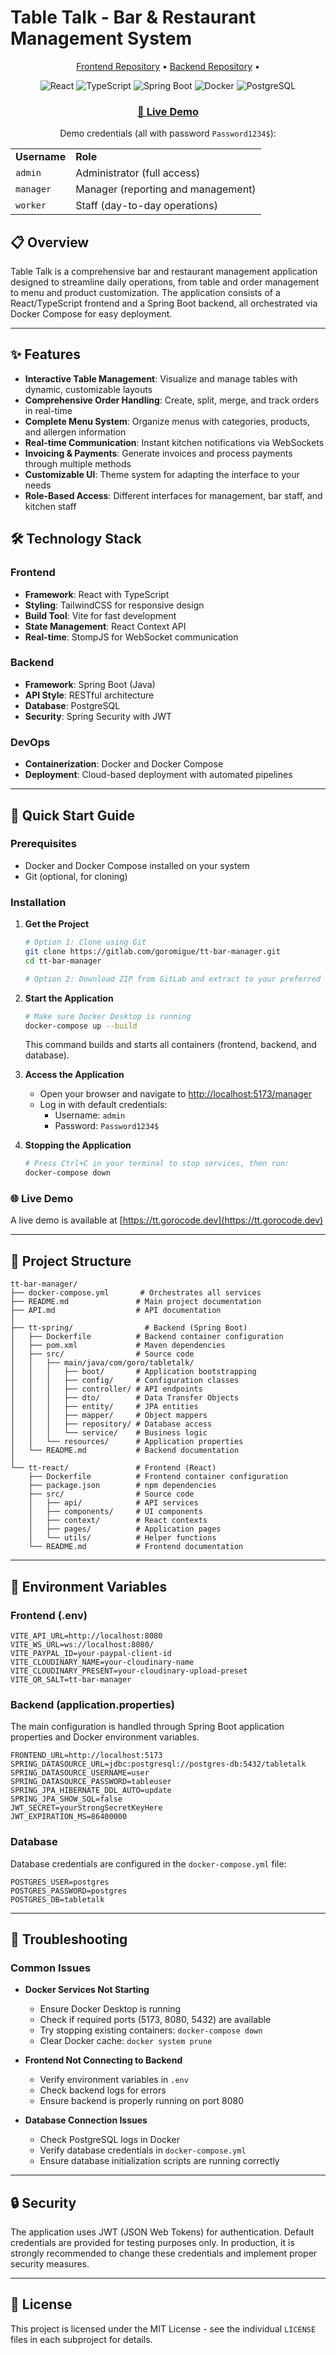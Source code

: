 # Table Talk - Bar & Restaurant Management System

<div align="center">
  <p>
    <a href="https://github.com/gorocode/tt-react">Frontend Repository</a> •
    <a href="https://github.com/gorocode/tt-spring">Backend Repository</a> •
  </p>
</div>

<div align="center">
  <img src="https://img.shields.io/badge/React-61DAFB?style=for-the-badge&logo=react&logoColor=black" alt="React" />
  <img src="https://img.shields.io/badge/TypeScript-3178C6?style=for-the-badge&logo=typescript&logoColor=white" alt="TypeScript" />
  <img src="https://img.shields.io/badge/Spring_Boot-6DB33F?style=for-the-badge&logo=spring&logoColor=white" alt="Spring Boot" />
  <img src="https://img.shields.io/badge/Docker-2496ED?style=for-the-badge&logo=docker&logoColor=white" alt="Docker" />
  <img src="https://img.shields.io/badge/PostgreSQL-4169E1?style=for-the-badge&logo=postgresql&logoColor=white" alt="PostgreSQL" />
</div>

<div align="center">
  <h3><a href="https://tt.gorocode.dev/manager" target="_blank">🔗 Live Demo</a></h3>
  <p>Demo credentials (all with password <code>Password1234$</code>):</p>
  <table>
    <tr>
      <td><strong>Username</strong></td>
      <td><strong>Role</strong></td>
    </tr>
    <tr>
      <td><code>admin</code></td>
      <td>Administrator (full access)</td>
    </tr>
    <tr>
      <td><code>manager</code></td>
      <td>Manager (reporting and management)</td>
    </tr>
    <tr>
      <td><code>worker</code></td>
      <td>Staff (day-to-day operations)</td>
    </tr>
  </table>
</div>

## 📋 Overview

Table Talk is a comprehensive bar and restaurant management application designed to streamline daily operations, from table and order management to menu and product customization. The application consists of a React/TypeScript frontend and a Spring Boot backend, all orchestrated via Docker Compose for easy deployment.

---

## ✨ Features

- **Interactive Table Management**: Visualize and manage tables with dynamic, customizable layouts
- **Comprehensive Order Handling**: Create, split, merge, and track orders in real-time
- **Complete Menu System**: Organize menus with categories, products, and allergen information
- **Real-time Communication**: Instant kitchen notifications via WebSockets
- **Invoicing & Payments**: Generate invoices and process payments through multiple methods
- **Customizable UI**: Theme system for adapting the interface to your needs
- **Role-Based Access**: Different interfaces for management, bar staff, and kitchen staff

## 🛠️ Technology Stack

### Frontend
- **Framework**: React with TypeScript
- **Styling**: TailwindCSS for responsive design
- **Build Tool**: Vite for fast development
- **State Management**: React Context API
- **Real-time**: StompJS for WebSocket communication

### Backend
- **Framework**: Spring Boot (Java)
- **API Style**: RESTful architecture
- **Database**: PostgreSQL
- **Security**: Spring Security with JWT

### DevOps
- **Containerization**: Docker and Docker Compose
- **Deployment**: Cloud-based deployment with automated pipelines

---

## 🚀 Quick Start Guide

### Prerequisites
- Docker and Docker Compose installed on your system
- Git (optional, for cloning)

### Installation

1. **Get the Project**
   ```bash
   # Option 1: Clone using Git
   git clone https://gitlab.com/goromigue/tt-bar-manager.git
   cd tt-bar-manager
   
   # Option 2: Download ZIP from GitLab and extract to your preferred location
   ```

2. **Start the Application**
   ```bash
   # Make sure Docker Desktop is running
   docker-compose up --build
   ```
   This command builds and starts all containers (frontend, backend, and database).

3. **Access the Application**
   - Open your browser and navigate to [http://localhost:5173/manager](http://localhost:5173/manager)
   - Log in with default credentials:
     - Username: `admin`
     - Password: `Password1234$`

4. **Stopping the Application**
   ```bash
   # Press Ctrl+C in your terminal to stop services, then run:
   docker-compose down
   ```

### 🌐 Live Demo
A live demo is available at [https://tt.gorocode.dev](https://tt.gorocode.dev)

---

## 🗼 Project Structure

```
tt-bar-manager/
├── docker-compose.yml       # Orchestrates all services
├── README.md               # Main project documentation
├── API.md                  # API documentation
│
├── tt-spring/                # Backend (Spring Boot)
│   ├── Dockerfile          # Backend container configuration
│   ├── pom.xml             # Maven dependencies
│   ├── src/                # Source code
│   │   ├── main/java/com/goro/tabletalk/
│   │   │   ├── boot/       # Application bootstrapping
│   │   │   ├── config/     # Configuration classes
│   │   │   ├── controller/ # API endpoints
│   │   │   ├── dto/        # Data Transfer Objects
│   │   │   ├── entity/     # JPA entities
│   │   │   ├── mapper/     # Object mappers
│   │   │   ├── repository/ # Database access
│   │   │   └── service/    # Business logic
│   │   └── resources/      # Application properties
│   └── README.md           # Backend documentation
│
└── tt-react/               # Frontend (React)
    ├── Dockerfile          # Frontend container configuration
    ├── package.json        # npm dependencies
    ├── src/                # Source code
    │   ├── api/            # API services
    │   ├── components/     # UI components
    │   ├── context/        # React contexts
    │   ├── pages/          # Application pages
    │   └── utils/          # Helper functions
    └── README.md           # Frontend documentation
```

---

## 🔑 Environment Variables

### Frontend (.env)
```properties
VITE_API_URL=http://localhost:8080
VITE_WS_URL=ws://localhost:8080/
VITE_PAYPAL_ID=your-paypal-client-id
VITE_CLOUDINARY_NAME=your-cloudinary-name
VITE_CLOUDINARY_PRESENT=your-cloudinary-upload-preset
VITE_QR_SALT=tt-bar-manager
```

### Backend (application.properties)
The main configuration is handled through Spring Boot application properties and Docker environment variables.
```properties
FRONTEND_URL=http://localhost:5173
SPRING_DATASOURCE_URL=jdbc:postgresql://postgres-db:5432/tabletalk
SPRING_DATASOURCE_USERNAME=user
SPRING_DATASOURCE_PASSWORD=tableuser
SPRING_JPA_HIBERNATE_DDL_AUTO=update
SPRING_JPA_SHOW_SQL=false
JWT_SECRET=yourStrongSecretKeyHere
JWT_EXPIRATION_MS=86400000
```

### Database
Database credentials are configured in the `docker-compose.yml` file:
```properties
POSTGRES_USER=postgres
POSTGRES_PASSWORD=postgres
POSTGRES_DB=tabletalk
```

---

## 🔧 Troubleshooting

### Common Issues

- **Docker Services Not Starting**
  - Ensure Docker Desktop is running
  - Check if required ports (5173, 8080, 5432) are available
  - Try stopping existing containers: `docker-compose down`
  - Clear Docker cache: `docker system prune`

- **Frontend Not Connecting to Backend**
  - Verify environment variables in `.env`
  - Check backend logs for errors
  - Ensure backend is properly running on port 8080

- **Database Connection Issues**
  - Check PostgreSQL logs in Docker
  - Verify database credentials in `docker-compose.yml`
  - Ensure database initialization scripts are running correctly

---


## 🔒 Security

The application uses JWT (JSON Web Tokens) for authentication. Default credentials are provided for testing purposes only. In production, it is strongly recommended to change these credentials and implement proper security measures.

---

## 📀 License

This project is licensed under the MIT License - see the individual `LICENSE` files in each subproject for details.
